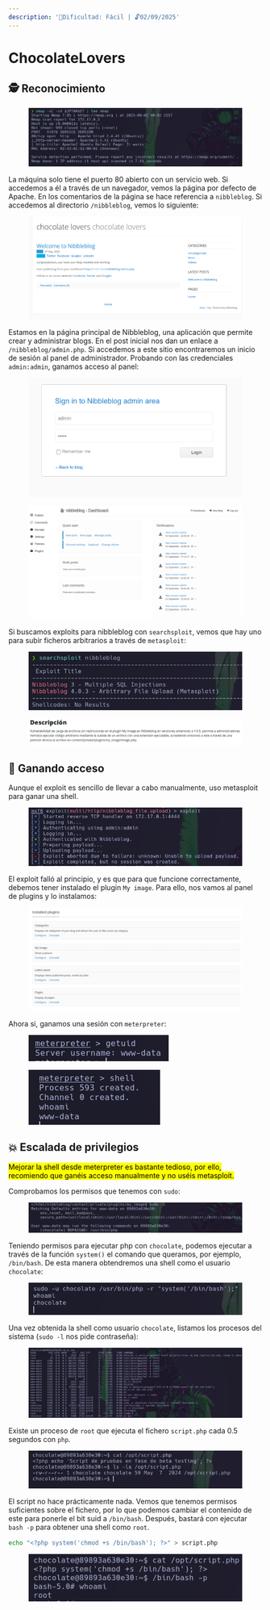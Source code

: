 ```yaml
---
description: '🧠Dificultad: Fácil | 🔓02/09/2025'
---
```


# ChocolateLovers

## 🕵️ Reconocimiento

<figure><img src="../../.gitbook/assets/image (14).png" alt=""><figcaption></figcaption></figure>

La máquina solo tiene el puerto 80 abierto con un servicio web. Si accedemos a él a través de un navegador, vemos la página por defecto de Apache. En los comentarios de la página se hace referencia a `nibbleblog`. Si accedemos al directorio `/nibbleblog`, vemos lo siguiente:

<figure><img src="../../.gitbook/assets/image (1) (1) (1).png" alt=""><figcaption></figcaption></figure>

Estamos en la página principal de Nibbleblog, una aplicación que permite crear y administrar blogs. En el post inicial nos dan un enlace a `/nibbleblog/admin.php`. Si accedemos a este sitio encontraremos un inicio de sesión al panel de administrador. Probando con las credenciales `admin:admin`, ganamos acceso al panel:

<div align="center" data-full-width="false"><figure><img src="../../.gitbook/assets/image (3) (1) (1).png" alt=""><figcaption></figcaption></figure></div>

<figure><img src="../../.gitbook/assets/image (15).png" alt=""><figcaption></figcaption></figure>

Si buscamos exploits para nibbleblog con `searchsploit`, vemos que hay uno para subir ficheros arbitrarios a través de `metasploit`:

<figure><img src="../../.gitbook/assets/image (2) (1) (1).png" alt=""><figcaption></figcaption></figure>

<figure><img src="../../.gitbook/assets/image (16).png" alt=""><figcaption></figcaption></figure>

## 🚪 Ganando acceso

Aunque el exploit es sencillo de llevar a cabo manualmente, uso metasploit para ganar una shell.

<figure><img src="../../.gitbook/assets/image (5) (1) (1).png" alt=""><figcaption></figcaption></figure>

El exploit falló al principio, y es que para que funcione correctamente, debemos tener instalado el plugin `My image`. Para ello, nos vamos al panel de plugins y lo instalamos:

<figure><img src="../../.gitbook/assets/image (4) (1) (1).png" alt=""><figcaption></figcaption></figure>

Ahora si, ganamos una sesión con `meterpreter`:

<div align="left"><figure><img src="../../.gitbook/assets/image (6) (1) (1).png" alt=""><figcaption></figcaption></figure></div>

<div align="left"><figure><img src="../../.gitbook/assets/image (7) (1) (1).png" alt=""><figcaption></figcaption></figure></div>

## 💥 Escalada de privilegios

<mark style="color:$warning;">Mejorar la shell desde meterpreter es bastante tedioso, por ello, recomiendo que ganéis acceso manualmente y no uséis metasploit.</mark>

Comprobamos los permisos que tenemos con `sudo`:

<figure><img src="../../.gitbook/assets/image (11) (1).png" alt=""><figcaption></figcaption></figure>

Teniendo permisos para ejecutar php con `chocolate`, podemos ejecutar a través de la función `system()` el comando que queramos, por ejemplo, `/bin/bash`. De esta manera obtendremos una shell como el usuario `chocolate`:

<figure><img src="../../.gitbook/assets/image (10) (1).png" alt=""><figcaption></figcaption></figure>

Una vez obtenida la shell como usuario `chocolate`, listamos los procesos del sistema (`sudo -l` nos pide contraseña):

<figure><img src="../../.gitbook/assets/image (12) (1).png" alt=""><figcaption></figcaption></figure>

Existe un proceso de `root` que ejecuta el fichero `script.php` cada 0.5 segundos con `php`.

<figure><img src="../../.gitbook/assets/image (13) (1).png" alt=""><figcaption></figcaption></figure>

El script no hace prácticamente nada. Vemos que tenemos permisos suficientes sobre el fichero, por lo que podemos cambiar el contenido de este para ponerle el bit suid a `/bin/bash`. Después, bastará con ejecutar `bash -p` para obtener una shell como `root`.

```bash
echo "<?php system('chmod +s /bin/bash'); ?>" > script.php
```

<div align="left"><figure><img src="../../.gitbook/assets/image (14) (1).png" alt=""><figcaption></figcaption></figure></div>
